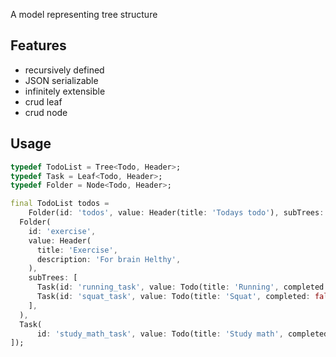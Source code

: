 <!--
This README describes the package. If you publish this package to pub.dev,
this README's contents appear on the landing page for your package.

For information about how to write a good package README, see the guide for
[writing package pages](https://dart.dev/guides/libraries/writing-package-pages).

For general information about developing packages, see the Dart guide for
[creating packages](https://dart.dev/guides/libraries/create-library-packages)
and the Flutter guide for
[developing packages and plugins](https://flutter.dev/developing-packages).
-->

<!-- TODO: Put a short description of the package here that helps potential users
know whether this package might be useful for them. -->
A model representing tree structure

## Features
- recursively defined
- JSON serializable
- infinitely extensible
- crud leaf
- crud node

<!-- TODO: List what your package can do. Maybe include images, gifs, or videos. -->

<!-- ## Getting started

TODO: List prerequisites and provide or point to information on how to
start using the package. -->

## Usage

<!-- TODO: Include short and useful examples for package users. Add longer examples
to `/example` folder. -->

```dart
typedef TodoList = Tree<Todo, Header>;
typedef Task = Leaf<Todo, Header>;
typedef Folder = Node<Todo, Header>;

final TodoList todos =
    Folder(id: 'todos', value: Header(title: 'Todays todo'), subTrees: [
  Folder(
    id: 'exercise',
    value: Header(
      title: 'Exercise',
      description: 'For brain Helthy',
    ),
    subTrees: [
      Task(id: 'running_task', value: Todo(title: 'Running', completed: false)),
      Task(id: 'squat_task', value: Todo(title: 'Squat', completed: false)),
    ],
  ),
  Task(
      id: 'study_math_task', value: Todo(title: 'Study math', completed: false))
]);
```

<!-- ## Additional information

TODO: Tell users more about the package: where to find more information, how to
contribute to the package, how to file issues, what response they can expect
from the package authors, and more. -->
